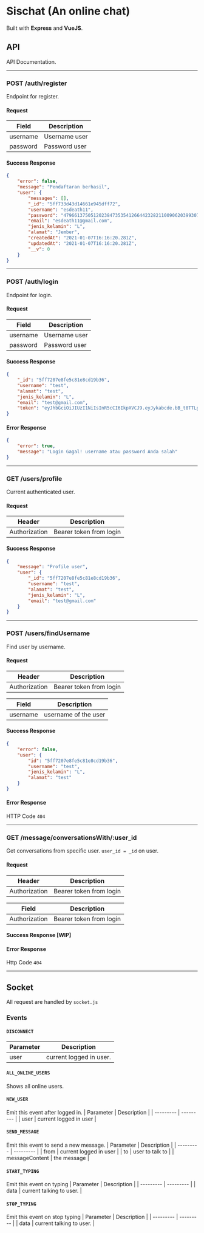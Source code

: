 # Sischat (An online chat)

Built with __Express__ and __VueJS__.

## API

API Documentation.

---

### __POST__ /auth/register

Endpoint for register.

#### Request

| Field  | Description |
| --------- | --------- |
| username  | Username user |
| password  | Password user |

#### Success Response

```json
{
    "error": false,
    "message": "Pendaftaran berhasil",
    "user": {
        "messages": [],
        "_id": "5ff733d43d14661e945dff72",
        "username": "esdeath11",
        "password": "4796613750512023847353541266442328211009062039930782554973716933650911435477771551463030559170533381089107561602924091963990351493394926447326975959067011",
        "email": "esdeath11@gmail.com",
        "jenis_kelamin": "L",
        "alamat": "Jember",
        "createdAt": "2021-01-07T16:16:20.281Z",
        "updatedAt": "2021-01-07T16:16:20.281Z",
        "__v": 0
    }
}
```

---

### __POST__ /auth/login

Endpoint for login.

#### Request

| Field  | Description |
| --------- | --------- |
| username  | Username user |
| password  | Password user |

#### Success Response

```json
{
    "_id": "5ff7207e8fe5c81e8cd19b36",
    "username": "test",
    "alamat": "test",
    "jenis_kelamin": "L",
    "email": "test@gmail.com",
    "token": "eyJhbGciOiJIUzI1NiIsInR5cCI6IkpXVCJ9.eyJykabcde.bB_t0TTLgN6h7rrQlZDzFj5zjXXZlUxrhk0u5q_lQ-g"
}
```

#### Error Response
```json
{
    "error": true,
    "message": "Login Gagal! username atau password Anda salah"
}
```

---

### __GET__ /users/profile

Current authenticated user.

#### Request

| Header  | Description |
| --------- | --------- |
| Authorization  | Bearer token from login |

#### Success Response
```json
{
    "message": "Profile user",
    "user": {
        "_id": "5ff7207e8fe5c81e8cd19b36",
        "username": "test",
        "alamat": "test",
        "jenis_kelamin": "L",
        "email": "test@gmail.com"
    }
}
```

---

### __POST__ /users/findUsername

Find user by username.

#### Request

| Header  | Description |
| --------- | --------- |
| Authorization  | Bearer token from login |

| Field  | Description |
| --------- | --------- |
| username  | username of the user |

#### Success Response

```json
{
    "error": false,
    "user": {
        "id": "5ff7207e8fe5c81e8cd19b36",
        "username": "test",
        "jenis_kelamin": "L",
        "alamat": "test"
    }
}
```

#### Error Response

HTTP Code `404`

---

### __GET__ /message/conversationsWith/:user_id

Get conversations from specific user. `user_id = _id` on user.

#### Request

| Header  | Description |
| --------- | --------- |
| Authorization  | Bearer token from login |

| Field  | Description |
| --------- | --------- |
| Authorization  | Bearer token from login |

#### Success Response [WIP]

#### Error Response

Http Code `404`

---

## Socket

All request are handled by `socket.js`

### Events

#### `DISCONNECT`

| Parameter  | Description |
| --------- | --------- |
| user  | current logged in user. |

#### `ALL_ONLINE_USERS`
Shows all online users.

#### `NEW_USER`
Emit this event after logged in.
| Parameter  | Description |
| --------- | --------- |
| user  | current logged in user |

#### `SEND_MESSAGE`
Emit this event to send a new message.
| Parameter  | Description |
| --------- | --------- |
| from  | current logged in user |
| to    | user to talk to |
| messageContent | the message |

#### `START_TYPING`
Emit this event on typing
| Parameter  | Description |
| --------- | --------- |
| data  | current talking to user. |

#### `STOP_TYPING`
Emit this event on stop typing
| Parameter  | Description |
| --------- | --------- |
| data  | current talking to user. |
